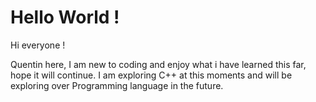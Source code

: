 # Hello World !

 Hi everyone !
 
 Quentin here, I am new to coding and enjoy what i have learned this far, hope it will continue.
 I am exploring C++ at this moments and will be exploring over Programming language in the future.
